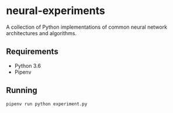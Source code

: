 neural-experiments
===

A collection of Python implementations of common neural network architectures and algorithms.

Requirements
---
* Python 3.6
* Pipenv

Running
---
```
pipenv run python experiment.py
```
